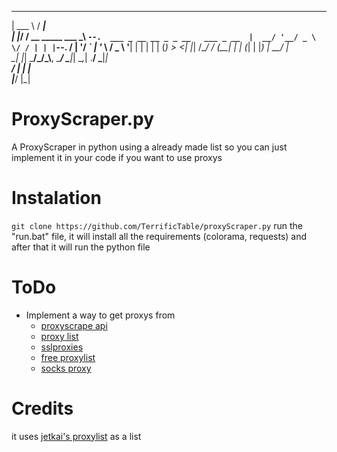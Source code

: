 _____                    _____                                
| ___ \                  /  ___|                               
| |_/ / __ _____  ___   _\ `--.  ___ _ __ __ _ _ __   ___ _ __ 
|  __/ '__/ _ \ \/ / | | |`--. \/ __| '__/ _` | '_ \ / _ \ '__|
| |  | | | (_) >  <| |_| /\__/ / (__| | | (_| | |_) |  __/ |   
\_|  |_|  \___/_/\_\\__,  \____/ \___|_|  \__,_| .__/ \___|_|   
                     __/ |                     | |              
                    |___/                     |_|

# ProxyScraper.py
A ProxyScraper in python using  a already made list so you can just implement it in your code if you want to use proxys

# Instalation
```git clone https://github.com/TerrificTable/proxyScraper.py```
run the "run.bat" file, it will install all the requirements (colorama, requests) and after that it will run the python file

# ToDo
  - Implement a way to get proxys from 
    - [proxyscrape api](https://api.proxyscrape.com/?request=getproxies&proxytype=https)
    - [proxy list](https://www.proxy-list.download/api/v1/get?type=http&anon=elite)
    - [sslproxies](http://sslproxies.org)
    - [free proxylist](http://free-proxy-list.net)
    - [socks proxy](http://socks-proxy.net)

# Credits
it uses [jetkai's proxylist](https://github.com/jetkai/proxy-list) as a list
